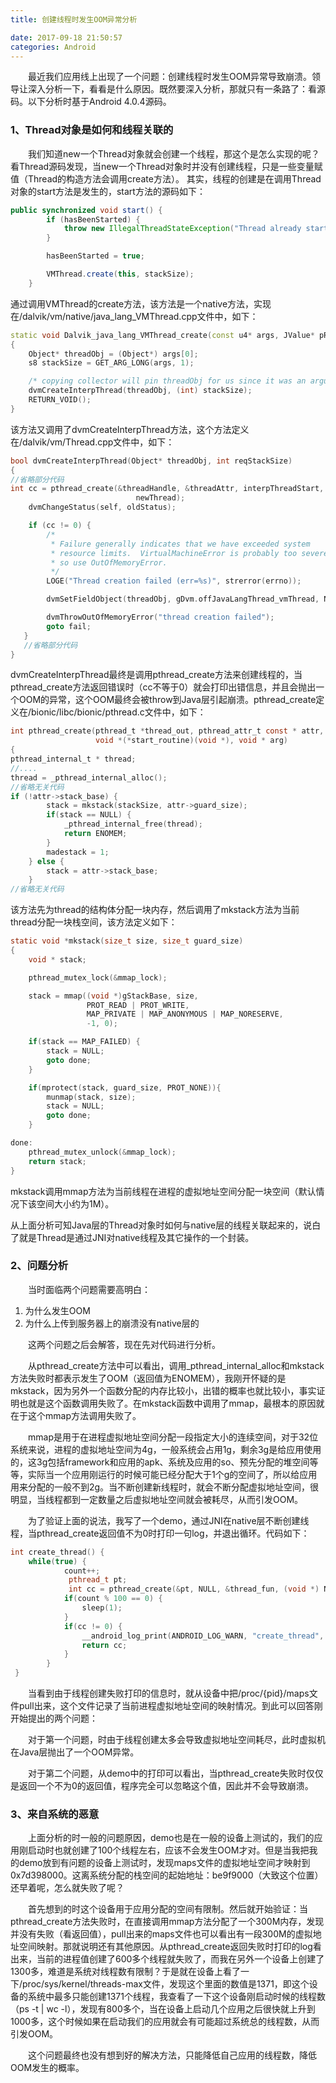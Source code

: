 ```yaml
---
title: 创建线程时发生OOM异常分析

date: 2017-09-18 21:50:57
categories: Android
---
```

&emsp;&emsp;最近我们应用线上出现了一个问题：创建线程时发生OOM异常导致崩溃。领导让深入分析一下，看看是什么原因。既然要深入分析，那就只有一条路了：看源码。以下分析时基于Android 4.0.4源码。

### 1、Thread对象是如何和线程关联的
&emsp;&emsp;我们知道new一个Thread对象就会创建一个线程，那这个是怎么实现的呢？看Thread源码发现，当new一个Thread对象时并没有创建线程，只是一些变量赋值（Thread的构造方法会调用create方法）。
其实，线程的创建是在调用Thread对象的start方法是发生的，start方法的源码如下：

```java
public synchronized void start() {
        if (hasBeenStarted) {
            throw new IllegalThreadStateException("Thread already started."); // TODO Externalize?
        }

        hasBeenStarted = true;

        VMThread.create(this, stackSize);
    }
```

<!--more-->
通过调用VMThread的create方法，该方法是一个native方法，实现在/dalvik/vm/native/java\_lang\_VMThread.cpp文件中，如下：

```cpp
static void Dalvik_java_lang_VMThread_create(const u4* args, JValue* pResult)
{
    Object* threadObj = (Object*) args[0];
    s8 stackSize = GET_ARG_LONG(args, 1);

    /* copying collector will pin threadObj for us since it was an argument */
    dvmCreateInterpThread(threadObj, (int) stackSize);
    RETURN_VOID();
}
```

该方法又调用了dvmCreateInterpThread方法，这个方法定义在/dalvik/vm/Thread.cpp文件中，如下：

```cpp
bool dvmCreateInterpThread(Object* threadObj, int reqStackSize)
{
//省略部分代码
int cc = pthread_create(&threadHandle, &threadAttr, interpThreadStart,
                            newThread);
    dvmChangeStatus(self, oldStatus);

    if (cc != 0) {
        /*
         * Failure generally indicates that we have exceeded system
         * resource limits.  VirtualMachineError is probably too severe,
         * so use OutOfMemoryError.
         */
        LOGE("Thread creation failed (err=%s)", strerror(errno));

        dvmSetFieldObject(threadObj, gDvm.offJavaLangThread_vmThread, NULL);

        dvmThrowOutOfMemoryError("thread creation failed");
        goto fail;
   }
   //省略部分代码
}
```

dvmCreateInterpThread最终是调用pthread\_create方法来创建线程的，当pthread\_create方法返回错误时（cc不等于0）就会打印出错信息，并且会抛出一个OOM的异常，这个OOM最终会被throw到Java层引起崩溃。pthread\_create定义在/bionic/libc/bionic/pthread.c文件中，如下：

```c
int pthread_create(pthread_t *thread_out, pthread_attr_t const * attr,
                   void *(*start_routine)(void *), void * arg)
{
pthread_internal_t * thread;
//....
thread = _pthread_internal_alloc();
//省略无关代码
if (!attr->stack_base) {
        stack = mkstack(stackSize, attr->guard_size);
        if(stack == NULL) {
            _pthread_internal_free(thread);
            return ENOMEM;
        }
        madestack = 1;
    } else {
        stack = attr->stack_base;
    }
//省略无关代码
```

该方法先为thread的结构体分配一块内存，然后调用了mkstack方法为当前thread分配一块栈空间，该方法定义如下：

```c
static void *mkstack(size_t size, size_t guard_size)
{
    void * stack;

    pthread_mutex_lock(&mmap_lock);

    stack = mmap((void *)gStackBase, size,
                 PROT_READ | PROT_WRITE,
                 MAP_PRIVATE | MAP_ANONYMOUS | MAP_NORESERVE,
                 -1, 0);

    if(stack == MAP_FAILED) {
        stack = NULL;
        goto done;
    }

    if(mprotect(stack, guard_size, PROT_NONE)){
        munmap(stack, size);
        stack = NULL;
        goto done;
    }

done:
    pthread_mutex_unlock(&mmap_lock);
    return stack;
}
```

mkstack调用mmap方法为当前线程在进程的虚拟地址空间分配一块空间（默认情况下该空间大小约为1M）。

从上面分析可知Java层的Thread对象时如何与native层的线程关联起来的，说白了就是Thread是通过JNI对native线程及其它操作的一个封装。

### 2、问题分析

&emsp;&emsp;当时面临两个问题需要高明白：

1. 为什么发生OOM
2. 为什么上传到服务器上的崩溃没有native层的

&emsp;&emsp;这两个问题之后会解答，现在先对代码进行分析。

&emsp;&emsp;从pthread\_create方法中可以看出，调用\_pthread\_internal\_alloc和mkstack方法失败时都表示发生了OOM（返回值为ENOMEM），我刚开怀疑的是mkstack，因为另外一个函数分配的内存比较小，出错的概率也就比较小，事实证明也就是这个函数调用失败了。在mkstack函数中调用了mmap，最根本的原因就在于这个mmap方法调用失败了。

&emsp;&emsp;mmap是用于在进程虚拟地址空间分配一段指定大小的连续空间，对于32位系统来说，进程的虚拟地址空间为4g，一般系统会占用1g，剩余3g是给应用使用的，这3g包括framework和应用的apk、系统及应用的so、预先分配的堆空间等等，实际当一个应用刚运行的时候可能已经分配大于1个g的空间了，所以给应用用来分配的一般不到2g。当不断创建新线程时，就会不断分配虚拟地址空间，很明显，当线程都到一定数量之后虚拟地址空间就会被耗尽，从而引发OOM。

&emsp;&emsp;为了验证上面的说法，我写了一个demo，通过JNI在native层不断创建线程，当pthread_create返回值不为0时打印一句log，并退出循环。代码如下：

```cpp
int create_thread() {
    while(true) {
            count++;
             pthread_t pt;
             int cc = pthread_create(&pt, NULL, &thread_fun, (void *) NULL);
            if(count % 100 == 0) {
                sleep(1);
            }
            if(cc != 0) {
                __android_log_print(ANDROID_LOG_WARN, "create_thread", "cc=%d,count=%d", cc, count);
                return cc;
            }
        }
 }
```

&emsp;&emsp;当看到由于线程创建失败打印的信息时，就从设备中把/proc/{pid}/maps文件pull出来，这个文件记录了当前进程虚拟地址空间的映射情况。到此可以回答刚开始提出的两个问题：

&emsp;&emsp;对于第一个问题，时由于线程创建太多会导致虚拟地址空间耗尽，此时虚拟机在Java层抛出了一个OOM异常。

&emsp;&emsp;对于第二个问题，从demo中的打印可以看出，当pthread\_create失败时仅仅是返回一个不为0的返回值，程序完全可以忽略这个值，因此并不会导致崩溃。

### 3、来自系统的恶意
&emsp;&emsp;上面分析的时一般的问题原因，demo也是在一般的设备上测试的，我们的应用刚启动时也就创建了100个线程左右，应该不会发生OOM才对。但是当我把我的demo放到有问题的设备上测试时，发现maps文件的虚拟地址空间才映射到0x7d398000。这离系统分配的栈空间的起始地址：be9f9000（大致这个位置）还早着呢，怎么就失败了呢？

&emsp;&emsp;首先想到的时这个设备用于应用分配的空间有限制。然后就开始验证：当pthread\_create方法失败时，在直接调用mmap方法分配了一个300M内存，发现并没有失败（看返回值），pull出来的maps文件也可以看出有一段300M的虚拟地址空间映射。那就说明还有其他原因。从pthread\_create返回失败时打印的log看出来，当前的进程值创建了600多个线程就失败了，而我在另外一个设备上创建了1300多，难道是系统对线程数有限制？于是就在设备上看了一下/proc/sys/kernel/threads-max文件，发现这个里面的数值是1371，即这个设备的系统中最多只能创建1371个线程，我查看了一下这个设备刚启动时候的线程数（ps -t | wc -l），发现有800多个，当在设备上启动几个应用之后很快就上升到1000多，这个时候如果在启动我们的应用就会有可能超过系统总的线程数，从而引发OOM。

&emsp;&emsp;这个问题最终也没有想到好的解决方法，只能降低自己应用的线程数，降低OOM发生的概率。